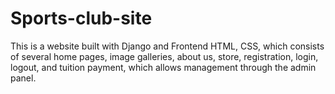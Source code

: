 # Sports-club-site
This is a website built with Django and Frontend HTML, CSS, which consists of several home pages, image galleries, about us, store, registration, login, logout, and tuition payment, which allows management through the admin panel.
